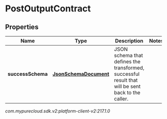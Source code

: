 # PostOutputContract


## Properties

| Name | Type | Description | Notes |
| ------------ | ------------- | ------------- | ------------- |
| **successSchema** | [**JsonSchemaDocument**](JsonSchemaDocument) | JSON schema that defines the transformed, successful result that will be sent back to the caller. |  |




_com.mypurecloud.sdk.v2:platform-client-v2:217.1.0_
